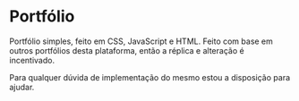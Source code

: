 # Portfólio 

Portfólio simples, feito em CSS, JavaScript e HTML. Feito com base em outros portfólios desta plataforma, então a réplica e alteração é incentivado.

Para qualquer dúvida de implementação do mesmo estou a disposição para ajudar.

 
